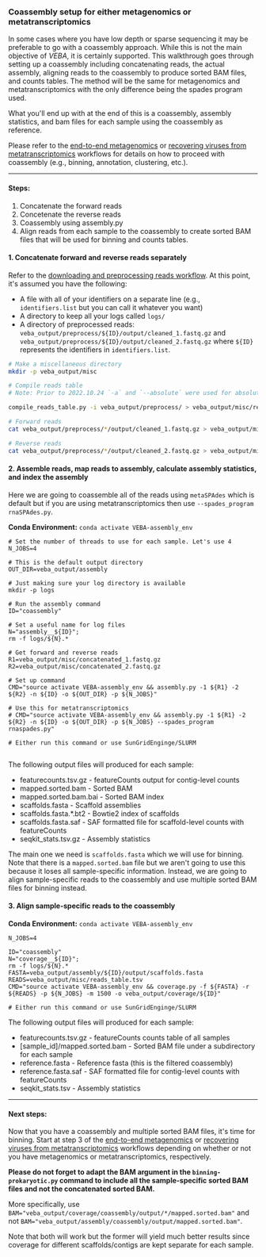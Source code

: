 ### Coassembly setup for either metagenomics or metatranscriptomics
In some cases where you have low depth or sparse sequencing it may be preferable to go with a coassembly approach.  While this is not the main objective of *VEBA*, it is certainly supported. This walkthrough goes through setting up a coassembly including concatenating reads, the actual assembly, aligning reads to the coassembly to produce sorted BAM files, and counts tables.  The method will be the same for metagenomics and metatranscriptomics with the only difference being the spades program used.

What you'll end up with at the end of this is a coassembly, assembly statistics, and bam files for each sample  using the coassembly as reference.

Please refer to the [end-to-end metagenomics](end-to-end_metagenomics.md) or [recovering viruses from metatranscriptomics](recovering_viruses_from_metatranscriptomics.md) workflows for details on how to proceed with coassembly (e.g., binning, annotation, clustering, etc.).

_____________________________________________________

#### Steps:

1. Concatenate the forward reads
2. Concetenate the reverse reads
3. Coassembly using assembly.py
4. Align reads from each sample to the coassembly to create sorted BAM files that will be used for binning and counts tables.

#### 1. Concatenate forward and reverse reads separately

Refer to the [downloading and preprocessing reads workflow](download_and_preprocess_reads.md).  At this point, it's assumed you have the following: 

* A file with all of your identifiers on a separate line (e.g., `identifiers.list` but you can call it whatever you want)
* A directory to keep all your logs called `logs/`
* A directory of preprocessed reads: `veba_output/preprocess/${ID}/output/cleaned_1.fastq.gz` and `veba_output/preprocess/${ID}/output/cleaned_2.fastq.gz` where `${ID}` represents the identifiers in `identifiers.list`.

```bash
# Make a miscellaneous directory
mkdir -p veba_output/misc

# Compile reads table
# Note: Prior to 2022.10.24 `-a` and `--absolute` were used for absolute paths.  Now absolute paths are default but relative paths can be used via `-r` or `--relative` flags.  Older versions had a `-a` in the command below. 

compile_reads_table.py -i veba_output/preprocess/ > veba_output/misc/reads_table.tsv

# Forward reads
cat veba_output/preprocess/*/output/cleaned_1.fastq.gz > veba_output/misc/concatenated_1.fastq.gz

# Reverse reads
cat veba_output/preprocess/*/output/cleaned_2.fastq.gz > veba_output/misc/concatenated_2.fastq.gz

```

#### 2. Assemble reads, map reads to assembly, calculate assembly statistics, and index the assembly

Here we are going to coassemble all of the reads using `metaSPAdes` which is default but if you are using metatranscriptomics then use `--spades_program rnaSPAdes.py`.  

**Conda Environment:** `conda activate VEBA-assembly_env`

```
# Set the number of threads to use for each sample. Let's use 4
N_JOBS=4

# This is the default output directory 
OUT_DIR=veba_output/assembly

# Just making sure your log directory is available
mkdir -p logs 

# Run the assembly command
ID="coassembly"
	
# Set a useful name for log files
N="assembly__${ID}";
rm -f logs/${N}.*
	
# Get forward and reverse reads
R1=veba_output/misc/concatenated_1.fastq.gz
R2=veba_output/misc/concatenated_2.fastq.gz
	
# Set up command
CMD="source activate VEBA-assembly_env && assembly.py -1 ${R1} -2 ${R2} -n ${ID} -o ${OUT_DIR} -p ${N_JOBS}"

# Use this for metatranscriptomics
# CMD="source activate VEBA-assembly_env && assembly.py -1 ${R1} -2 ${R2} -n ${ID} -o ${OUT_DIR} -p ${N_JOBS} --spades_program rnaspades.py"
	
# Either run this command or use SunGridEnginge/SLURM
	

```

The following output files will produced for each sample: 

* featurecounts.tsv.gz - featureCounts output for contig-level counts
* mapped.sorted.bam - Sorted BAM
* mapped.sorted.bam.bai - Sorted BAM index
* scaffolds.fasta - Scaffold assemblies
* scaffolds.fasta.\*.bt2 - Bowtie2 index of scaffolds
* scaffolds.fasta.saf - SAF formatted file for scaffold-level counts with featureCounts
* seqkit_stats.tsv.gz - Assembly statistics

The main one we need is `scaffolds.fasta`  which we will use for binning.  Note that there is a `mapped.sorted.bam` file but we aren't going to use this because it loses all sample-specific information.  Instead, we are going to align sample-specific reads to the coassembly and use multiple sorted BAM files for binning instead.

#### 3. Align sample-specific reads to the coassembly



**Conda Environment:** `conda activate VEBA-assembly_env`

```
N_JOBS=4

ID="coassembly"
N="coverage__${ID}";
rm -f logs/${N}.*
FASTA=veba_output/assembly/${ID}/output/scaffolds.fasta
READS=veba_output/misc/reads_table.tsv
CMD="source activate VEBA-assembly_env && coverage.py -f ${FASTA} -r ${READS} -p ${N_JOBS} -m 1500 -o veba_output/coverage/${ID}"
	
# Either run this command or use SunGridEnginge/SLURM

```


The following output files will produced for each sample: 

* featurecounts.tsv.gz - featureCounts counts table of all samples
* [sample_id]/mapped.sorted.bam - Sorted BAM file under a subdirectory for each sample
* reference.fasta - Reference fasta (this is the filtered coassembly)
* reference.fasta.saf - SAF formatted file for contig-level counts with featureCounts
* seqkit_stats.tsv - Assembly statistics


_____________________________________________________

#### Next steps:

Now that you have a coassembly and multiple sorted BAM files, it's time for binning.  Start at step 3 of the [end-to-end metagenomics](end-to-end_metagenomics.md) or [recovering viruses from metatranscriptomics](recovering_viruses_from_metatranscriptomics.md) workflows depending on whether or not you have metagenomics or metatranscriptomics, respectively.  

**Please do not forget to adapt the BAM argument in the `binning-prokaryotic.py` command to include all the sample-specific sorted BAM files and not the concatenated sorted BAM.**  

More specifically, use `BAM="veba_output/coverage/coassembly/output/*/mapped.sorted.bam"` and not `BAM="veba_output/assembly/coassembly/output/mapped.sorted.bam"`.

Note that both will work but the former will yield much better results since coverage for different scaffolds/contigs are kept separate for each sample.
